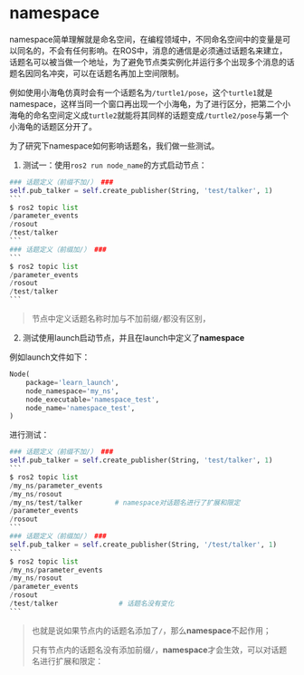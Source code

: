 # namespace

namespace简单理解就是命名空间，在编程领域中，不同命名空间中的变量是可以同名的，不会有任何影响。在ROS中，消息的通信是必须通过话题名来建立，话题名可以被当做一个地址，为了避免节点类实例化并运行多个出现多个消息的话题名因同名冲突，可以在话题名再加上空间限制。

例如使用小海龟仿真时会有一个话题名为`/turtle1/pose`，这个`turtle1`就是namespace，这样当同一个窗口再出现一个小海龟，为了进行区分，把第二个小海龟的命名空间定义成`turtle2`就能将其同样的话题变成`/turtle2/pose`与第一个小海龟的话题区分开了。

为了研究下namespace如何影响话题名，我们做一些测试。

1. 测试一：使用`ros2 run node_name`的方式启动节点：

````python
### 话题定义（前缀不加/） ###                                                        
self.pub_talker = self.create_publisher(String, 'test/talker', 1) 
```
$ ros2 topic list
/parameter_events
/rosout
/test/talker
```
### 话题定义（前缀加/） ###   
```
$ ros2 topic list
/parameter_events
/rosout
/test/talker
```
````

> 节点中定义话题名称时加与不加前缀`/`都没有区别，

2. 测试使用launch启动节点，并且在launch中定义了**namespace**

例如launch文件如下：

```python
Node(
    package='learn_launch',
    node_namespace='my_ns',
    node_executable='namespace_test',
    node_name='namespace_test',
)
```

进行测试：

````python
### 话题定义（前缀不加/） ###                                                        
self.pub_talker = self.create_publisher(String, 'test/talker', 1) 
```
$ ros2 topic list
/my_ns/parameter_events
/my_ns/rosout
/my_ns/test/talker        # namespace对话题名进行了扩展和限定
/parameter_events
/rosout
```
### 话题定义（前缀加/） ###                                                        
self.pub_talker = self.create_publisher(String, '/test/talker', 1) 
```
$ ros2 topic list
/my_ns/parameter_events
/my_ns/rosout
/parameter_events
/rosout
/test/talker               # 话题名没有变化
```
````

> 也就是说如果节点内的话题名添加了`/`，那么**namespace**不起作用；
>
> 只有节点内的话题名没有添加前缀`/`，**namespace**才会生效，可以对话题名进行扩展和限定：

## 